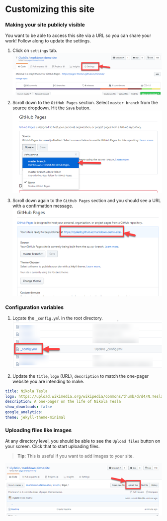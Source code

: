 # Customizing this site

### Making your site publicly visible
You want to be able to access this site via a URL so you can share your work! Follow along to update the settings.
1. Click on `settings` tab.
![](./assets/img/Settings.png)
   
2. Scroll down to the `GitHub Pages` section. Select `master branch` from the source dropdown. Hit the `Save` button.
![](./assets/img/SetBranch.png)
    
3. Scroll down again to the `GitHub Pages` section and you should see a URL with a confirmation message. 
![](./assets/img/SaveUrl.png)

### Configuration variables

1. Locate the `_config.yml` in the root directory.
![](./assets/img/updateyml.png)

2. Update the `title`, `logo` (URL), `description` to match the one-pager website you are intending to make.

```yml
title: Nikola Tesla
logo: https://upload.wikimedia.org/wikipedia/commons/thumb/d/d4/N.Tesla.JPG/184px-N.Tesla.JPG
description: A one-pager on the life of Nikola Tesla
show_downloads: false
google_analytics:
theme: jekyll-theme-minimal
```


### Uploading files like images
At any directory level, you should be able to see the `Upload files` button on your screen. Click that to start uploading files. 

> **Tip:** This is useful if you want to add images to your site. 

![](./assets/img/uploadfiles.png)
